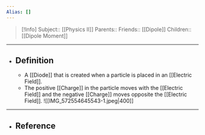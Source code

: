 ```yaml
---
Alias: []
---
```

> [!Info]
> Subject:: [[Physics II]]
> Parents:: 
> Friends:: [[Dipole]]
> Children:: [[Dipole Moment]]
---
- ## Definition
	- A [[Diode]] that is created when a particle is placed in an [[Electric Field]].
	- The positive [[Charge]] in the particle moves with the [[Electric Field]] and the negative [[Charge]] moves opposite the [[Electric Field]]. 
	  ![[IMG_572554645543-1.jpeg|400]]
---
- ## Reference